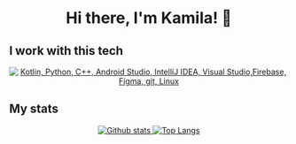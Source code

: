 <h1 align="center">Hi there, I'm Kamila! 👋</h1>

## I work with this tech
<p align="center">
  <a href="#">
    <img src="https://skillicons.dev/icons?i=kotlin,py,cpp,androidstudio,idea,visualstudio,firebase,figma,git,linux" alt="Kotlin, Python, C++, Android Studio, IntelliJ IDEA, Visual Studio,Firebase, Figma, git, Linux" />
  </a>
</p>

## My stats
<p align="center"><a href="#">
    <img src="https://github-readme-stats.vercel.app/api?username=apxiv&theme=onedark&show_icons=true&hide_rank=true&custom_title=Stats&count_private=true&hide_border=true&hide=issues&line_height=24&bg_color=0d1117" alt="Github stats" />
    <img src="https://github-readme-stats.vercel.app/api/top-langs/?username=apxiv&layout=compact&theme=onedark&count_private=true&hide_border=true&bg_color=0d1117" alt="Top Langs">
</a></p>
